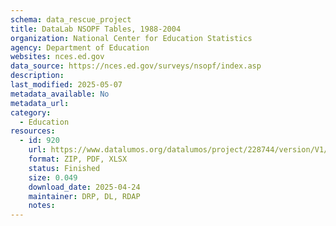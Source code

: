```yaml
---
schema: data_rescue_project 
title: DataLab NSOPF Tables, 1988-2004
organization: National Center for Education Statistics
agency: Department of Education
websites: nces.ed.gov
data_source: https://nces.ed.gov/surveys/nsopf/index.asp
description: 
last_modified: 2025-05-07
metadata_available: No
metadata_url: 
category:
  - Education 
resources:
  - id: 920
    url: https://www.datalumos.org/datalumos/project/228744/version/V1/view
    format: ZIP, PDF, XLSX
    status: Finished
    size: 0.049
    download_date: 2025-04-24
    maintainer: DRP, DL, RDAP
    notes: 
---
```

